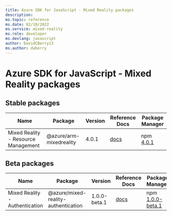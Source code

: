 ```yaml
---
title: Azure SDK for JavaScript - Mixed Reality packages
description: 
ms.topic: reference
ms.date: 02/10/2022
ms.service: mixed-reality
ms.role: developer
ms.devlang: javascript
author: DavidCBerry13
ms.author: daberry
---
```


# Azure SDK for JavaScript - Mixed Reality packages

## Stable packages

| Name                  | Package              | Version          | Reference Docs         | Package Manager                |
|-----------------------|----------------------|------------------|------------------------|--------------------------------|
| Mixed Reality - Resource Management | @azure/arm-mixedreality | 4.0.1 | [docs](/azure/javascript/sdk/sdk-demo2/mixed-reality/azure-arm-mixedreality/stable)  | npm [4.0.1](https://www.npmjs.com/package/%40azure%2Farm-mixedreality) |
 

## Beta packages

| Name                  | Package              | Version          | Reference Docs         | Package Manager                |
|-----------------------|----------------------|------------------|------------------------|--------------------------------|
| Mixed Reality - Authentication | @azure/mixed-reality-authentication | 1.0.0-beta.1 | [docs](/azure/javascript/sdk/sdk-demo2/mixed-reality/azure-mixed-reality-authentication/beta)  | npm [1.0.0-beta.1](https://www.npmjs.com/package/%40azure%2Fmixed-reality-authentication%401.0.0-beta.1) |
 


 
